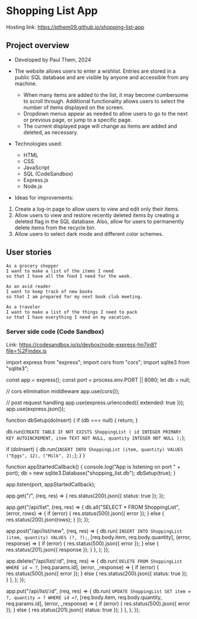 # Shopping List App

Hosting link: https://pthem09.github.io/shopping-list-app

## Project overview

- Developed by Paul Them, 2024

- The website allows users to enter a wishlist. Entries are stored in a public SQL database and are visible by anyone and accessible from any machine.

  - When many items are added to the list, it may become cumbersome to scroll through. Additional functionality allows users to select the number of items displayed on the screen.
  - Dropdown menus appear as needed to allow users to go to the next or previous page, or jump to a specific page.
  - The current displayed page will change as items are added and deleted, as necessary.

- Technologies used:

    - HTML
    - CSS
    - JavaScript
    - SQL (CodeSandbox)
    - Express.js
    - Node.js
- Ideas for improvements:
 1. Create a log-in page to allow users to view and edit only their items.
 2. Allow users to view and restore recently deleted items by creating a deleted flag in the SQL database. Also, allow for users to permanently delete items from the recycle bin.
 3. Allow users to select dark mode and different color schemes.

## User stories

```
As a grocery shopper
I want to make a list of the items I need
so that I have all the food I need for the week.

As an avid reader 
I want to keep track of new books
so that I am prepared for my next book club meeting.

As a traveler
I want to make a list of the things I need to pack
so that I have everything I need on my vacation.
```

### Server side code (Code Sandbox)
Link: https://codesandbox.io/p/devbox/node-express-hn7jn8?file=%2Findex.js

import express from "express";
import cors from "cors";
import sqlite3 from "sqlite3";

const app = express();
const port = process.env.PORT || 8080;
let db = null;

// cors elimination middleware
app.use(cors());

// post request handling
app.use(express.urlencoded({ extended: true }));
app.use(express.json());

function dbSetup(doInsert) {
  if (db === null) {
    return;
  }

  db.run(`
    CREATE TABLE IF NOT EXISTS ShoppingList (
      id INTEGER PRIMARY KEY AUTOINCREMENT,
      item TEXT NOT NULL,
      quantity INTEGER NOT NULL
    );
  `);

  if (doInsert) {
    db.run(`
      INSERT INTO ShoppingList (item, quantity)
      VALUES ("Eggs", 12), ("Milk", 2);
    `);
  }
}

function appStartedCallback() {
  console.log("App is listening on port " + port);
  db = new sqlite3.Database("shopping_list.db");
  dbSetup(true);
}

app.listen(port, appStartedCallback);

app.get("/", (req, res) => {
  res.status(200).json({ status: true });
});

app.get("/api/list", (req, res) => {
  db.all("SELECT * FROM ShoppingList", (error, rows) => {
    if (error) {
      res.status(500).json({ error });
    } else {
      res.status(200).json(rows);
    }
  });
});

app.post("/api/list/new", (req, res) => {
  db.run(
    `
    INSERT INTO ShoppingList (item, quantity)
    VALUES (?, ?);
  `,
    [req.body.item, req.body.quantity],
    (error, response) => {
      if (error) {
        res.status(500).json({ error });
      } else {
        res.status(201).json({ response });
      }
    },
  );
});

app.delete("/api/list/:id", (req, res) => {
  db.run(
    `
    DELETE FROM ShoppingList
    WHERE id = ?
  `,
    [req.params.id],
    (error, _response) => {
      if (error) {
        res.status(500).json({ error });
      } else {
        res.status(200).json({ status: true });
      }
    },
  );
});

app.put("/api/list/:id", (req, res) => {
  db.run(
    `
      UPDATE ShoppingList
      SET item = ?, quantity = ?
      WHERE id =?
    `,
    [req.body.item, req.body.quantity, req.params.id],
    (error, _response) => {
      if (error) {
        res.status(500).json({ error });
      } else {
        res.status(201).json({ status: true });
      }
    },
  );
});